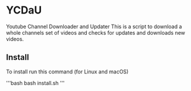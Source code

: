 # YCDaU
Youtube Channel Downloader and Updater
This is a script to download a whole channels set of videos and checks for updates and downloads new videos.

## Install

To install run this command (for Linux and macOS)

'''bash
bash install.sh
'''
